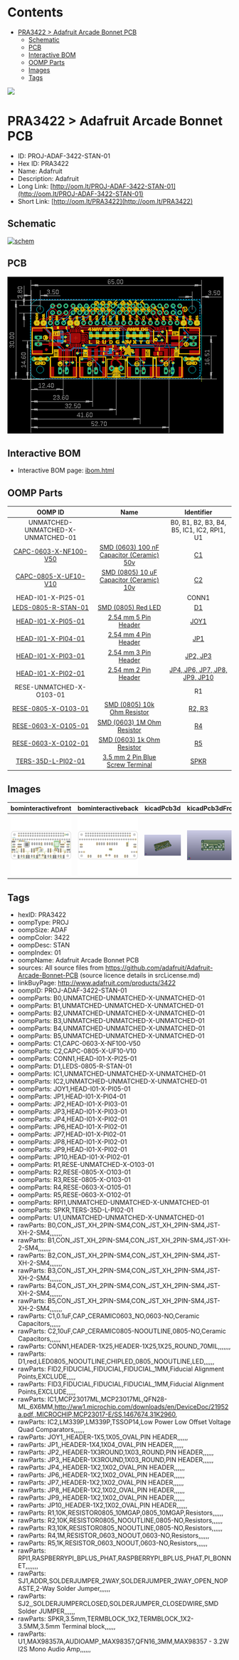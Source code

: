 



Contents
========

* [PRA3422 > Adafruit Arcade Bonnet PCB](#pra3422--adafruit-arcade-bonnet-pcb)
	* [Schematic](#schematic)
	* [PCB](#pcb)
	* [Interactive BOM](#interactive-bom)
	* [OOMP Parts](#oomp-parts)
	* [Images](#images)
	* [Tags](#tags)
  
![][im]
# PRA3422 > Adafruit Arcade Bonnet PCB

- ID: PROJ-ADAF-3422-STAN-01
- Hex ID: PRA3422
- Name: Adafruit
- Description: Adafruit
- Long Link: [http://oom.lt/PROJ-ADAF-3422-STAN-01](http://oom.lt/PROJ-ADAF-3422-STAN-01)
- Short Link: [http://oom.lt/PRA3422](http://oom.lt/PRA3422)

## Schematic
  
[![schem](eagleSchemImage.png)](eagleSchemImage.png)
## PCB
  
[![pcb](eagleImage.png)](eagleImage.png)
## Interactive BOM

- Interactive BOM page: [ibom.html](https://htmlpreview.github.io/?https://github.com/oomlout/oomlout_OOMP_projects/blob/main/PROJ-ADAF-3422-STAN-01/kicad/bom/ibom.html)

## OOMP Parts
  

|OOMP ID|Name|Identifier|
| :---: | :---: | :---: |
|UNMATCHED-UNMATCHED-X-UNMATCHED-01||B0, B1, B2, B3, B4, B5, IC1, IC2, RPI1, U1|
|[CAPC-0603-X-NF100-V50](https://github.com/oomlout/oomlout_OOMP_parts/tree/main/CAPC-0603-X-NF100-V50/)|[SMD (0603) 100 nF Capacitor (Ceramic) 50v](https://github.com/oomlout/oomlout_OOMP_parts/tree/main/CAPC-0603-X-NF100-V50/)|[C1](https://github.com/oomlout/oomlout_OOMP_parts/tree/main/CAPC-0603-X-NF100-V50/)|
|[CAPC-0805-X-UF10-V10](https://github.com/oomlout/oomlout_OOMP_parts/tree/main/CAPC-0805-X-UF10-V10/)|[SMD (0805) 10 uF Capacitor (Ceramic) 10v](https://github.com/oomlout/oomlout_OOMP_parts/tree/main/CAPC-0805-X-UF10-V10/)|[C2](https://github.com/oomlout/oomlout_OOMP_parts/tree/main/CAPC-0805-X-UF10-V10/)|
|HEAD-I01-X-PI25-01||CONN1|
|[LEDS-0805-R-STAN-01](https://github.com/oomlout/oomlout_OOMP_parts/tree/main/LEDS-0805-R-STAN-01/)|[SMD (0805) Red LED](https://github.com/oomlout/oomlout_OOMP_parts/tree/main/LEDS-0805-R-STAN-01/)|[D1](https://github.com/oomlout/oomlout_OOMP_parts/tree/main/LEDS-0805-R-STAN-01/)|
|[HEAD-I01-X-PI05-01](https://github.com/oomlout/oomlout_OOMP_parts/tree/main/HEAD-I01-X-PI05-01/)|[2.54 mm 5 Pin Header](https://github.com/oomlout/oomlout_OOMP_parts/tree/main/HEAD-I01-X-PI05-01/)|[JOY1](https://github.com/oomlout/oomlout_OOMP_parts/tree/main/HEAD-I01-X-PI05-01/)|
|[HEAD-I01-X-PI04-01](https://github.com/oomlout/oomlout_OOMP_parts/tree/main/HEAD-I01-X-PI04-01/)|[2.54 mm 4 Pin Header](https://github.com/oomlout/oomlout_OOMP_parts/tree/main/HEAD-I01-X-PI04-01/)|[JP1](https://github.com/oomlout/oomlout_OOMP_parts/tree/main/HEAD-I01-X-PI04-01/)|
|[HEAD-I01-X-PI03-01](https://github.com/oomlout/oomlout_OOMP_parts/tree/main/HEAD-I01-X-PI03-01/)|[2.54 mm 3 Pin Header](https://github.com/oomlout/oomlout_OOMP_parts/tree/main/HEAD-I01-X-PI03-01/)|[JP2, JP3](https://github.com/oomlout/oomlout_OOMP_parts/tree/main/HEAD-I01-X-PI03-01/)|
|[HEAD-I01-X-PI02-01](https://github.com/oomlout/oomlout_OOMP_parts/tree/main/HEAD-I01-X-PI02-01/)|[2.54 mm 2 Pin Header](https://github.com/oomlout/oomlout_OOMP_parts/tree/main/HEAD-I01-X-PI02-01/)|[JP4, JP6, JP7, JP8, JP9, JP10](https://github.com/oomlout/oomlout_OOMP_parts/tree/main/HEAD-I01-X-PI02-01/)|
|RESE-UNMATCHED-X-O103-01||R1|
|[RESE-0805-X-O103-01](https://github.com/oomlout/oomlout_OOMP_parts/tree/main/RESE-0805-X-O103-01/)|[SMD (0805) 10k Ohm Resistor](https://github.com/oomlout/oomlout_OOMP_parts/tree/main/RESE-0805-X-O103-01/)|[R2, R3](https://github.com/oomlout/oomlout_OOMP_parts/tree/main/RESE-0805-X-O103-01/)|
|[RESE-0603-X-O105-01](https://github.com/oomlout/oomlout_OOMP_parts/tree/main/RESE-0603-X-O105-01/)|[SMD (0603) 1M Ohm Resistor](https://github.com/oomlout/oomlout_OOMP_parts/tree/main/RESE-0603-X-O105-01/)|[R4](https://github.com/oomlout/oomlout_OOMP_parts/tree/main/RESE-0603-X-O105-01/)|
|[RESE-0603-X-O102-01](https://github.com/oomlout/oomlout_OOMP_parts/tree/main/RESE-0603-X-O102-01/)|[SMD (0603) 1k Ohm Resistor](https://github.com/oomlout/oomlout_OOMP_parts/tree/main/RESE-0603-X-O102-01/)|[R5](https://github.com/oomlout/oomlout_OOMP_parts/tree/main/RESE-0603-X-O102-01/)|
|[TERS-35D-L-PI02-01](https://github.com/oomlout/oomlout_OOMP_parts/tree/main/TERS-35D-L-PI02-01/)|[3.5 mm 2 Pin Blue Screw Terminal](https://github.com/oomlout/oomlout_OOMP_parts/tree/main/TERS-35D-L-PI02-01/)|[SPKR](https://github.com/oomlout/oomlout_OOMP_parts/tree/main/TERS-35D-L-PI02-01/)|

## Images
  
  

|bominteractivefront|bominteractiveback|kicadPcb3d|kicadPcb3dFront|kicadPcb3dBack|eagleImage|eagleSchemImage|pcbdraw|pcbdrawback|
| :---: | :---: | :---: | :---: | :---: | :---: | :---: | :---: | :---: |
|[![bominteractivefront](bomFront_140.png)](bomFront.png)|[![bominteractiveback](bomBack_140.png)](bomBack.png)|[![kicadPcb3d](kicadPcb3d_140.png)](kicadPcb3d.png)|[![kicadPcb3dFront](kicadPcb3dFront_140.png)](kicadPcb3dFront.png)|[![kicadPcb3dBack](kicadPcb3dBack_140.png)](kicadPcb3dBack.png)|[![eagleImage](eagleImage_140.png)](eagleImage.png)|[![eagleSchemImage](eagleSchemImage_140.png)](eagleSchemImage.png)|[![pcbdraw](pcbdraw_140.png)](pcbdraw.png)|[![pcbdrawback](pcbdrawBack_140.png)](pcbdrawBack.png)|

## Tags

- hexID: PRA3422
- oompType: PROJ
- oompSize: ADAF
- oompColor: 3422
- oompDesc: STAN
- oompIndex: 01
- oompName: Adafruit Arcade Bonnet PCB
- sources: All source files from https://github.com/adafruit/Adafruit-Arcade-Bonnet-PCB (source licence details in srcLicense.md)
- linkBuyPage: http://www.adafruit.com/products/3422
- oompID: PROJ-ADAF-3422-STAN-01
- oompParts: B0,UNMATCHED-UNMATCHED-X-UNMATCHED-01
- oompParts: B1,UNMATCHED-UNMATCHED-X-UNMATCHED-01
- oompParts: B2,UNMATCHED-UNMATCHED-X-UNMATCHED-01
- oompParts: B3,UNMATCHED-UNMATCHED-X-UNMATCHED-01
- oompParts: B4,UNMATCHED-UNMATCHED-X-UNMATCHED-01
- oompParts: B5,UNMATCHED-UNMATCHED-X-UNMATCHED-01
- oompParts: C1,CAPC-0603-X-NF100-V50
- oompParts: C2,CAPC-0805-X-UF10-V10
- oompParts: CONN1,HEAD-I01-X-PI25-01
- oompParts: D1,LEDS-0805-R-STAN-01
- oompParts: IC1,UNMATCHED-UNMATCHED-X-UNMATCHED-01
- oompParts: IC2,UNMATCHED-UNMATCHED-X-UNMATCHED-01
- oompParts: JOY1,HEAD-I01-X-PI05-01
- oompParts: JP1,HEAD-I01-X-PI04-01
- oompParts: JP2,HEAD-I01-X-PI03-01
- oompParts: JP3,HEAD-I01-X-PI03-01
- oompParts: JP4,HEAD-I01-X-PI02-01
- oompParts: JP6,HEAD-I01-X-PI02-01
- oompParts: JP7,HEAD-I01-X-PI02-01
- oompParts: JP8,HEAD-I01-X-PI02-01
- oompParts: JP9,HEAD-I01-X-PI02-01
- oompParts: JP10,HEAD-I01-X-PI02-01
- oompParts: R1,RESE-UNMATCHED-X-O103-01
- oompParts: R2,RESE-0805-X-O103-01
- oompParts: R3,RESE-0805-X-O103-01
- oompParts: R4,RESE-0603-X-O105-01
- oompParts: R5,RESE-0603-X-O102-01
- oompParts: RPI1,UNMATCHED-UNMATCHED-X-UNMATCHED-01
- oompParts: SPKR,TERS-35D-L-PI02-01
- oompParts: U1,UNMATCHED-UNMATCHED-X-UNMATCHED-01
- rawParts: B0,CON_JST_XH_2PIN-SM4,CON_JST_XH_2PIN-SM4,JST-XH-2-SM4,,,,,,,
- rawParts: B1,CON_JST_XH_2PIN-SM4,CON_JST_XH_2PIN-SM4,JST-XH-2-SM4,,,,,,,
- rawParts: B2,CON_JST_XH_2PIN-SM4,CON_JST_XH_2PIN-SM4,JST-XH-2-SM4,,,,,,,
- rawParts: B3,CON_JST_XH_2PIN-SM4,CON_JST_XH_2PIN-SM4,JST-XH-2-SM4,,,,,,,
- rawParts: B4,CON_JST_XH_2PIN-SM4,CON_JST_XH_2PIN-SM4,JST-XH-2-SM4,,,,,,,
- rawParts: B5,CON_JST_XH_2PIN-SM4,CON_JST_XH_2PIN-SM4,JST-XH-2-SM4,,,,,,,
- rawParts: C1,0.1uF,CAP_CERAMIC0603_NO,0603-NO,Ceramic Capacitors,,,,,,
- rawParts: C2,10uF,CAP_CERAMIC0805-NOOUTLINE,0805-NO,Ceramic Capacitors,,,,,,
- rawParts: CONN1,HEADER-1X25,HEADER-1X25,1X25_ROUND_70MIL,,,,,,,
- rawParts: D1,red,LED0805_NOOUTLINE,CHIPLED_0805_NOOUTLINE,LED,,,,,,
- rawParts: FID2,FIDUCIAL,FIDUCIAL,FIDUCIAL_1MM,Fiducial Alignment Points,EXCLUDE,,,,,
- rawParts: FID3,FIDUCIAL,FIDUCIAL,FIDUCIAL_1MM,Fiducial Alignment Points,EXCLUDE,,,,,
- rawParts: IC1,MCP23017ML,MCP23017ML,QFN28-ML_6X6MM,http://ww1.microchip.com/downloads/en/DeviceDoc/21952a.pdf,,MICROCHIP,MCP23017-E/SS,1467674,31K2960,
- rawParts: IC2,LM339P,LM339P,TSSOP14,Low Power Low Offset Voltage Quad Comparators,,,,,,
- rawParts: JOY1,,HEADER-1X5,1X05_OVAL,PIN HEADER,,,,,,
- rawParts: JP1,,HEADER-1X4,1X04_OVAL,PIN HEADER,,,,,,
- rawParts: JP2,,HEADER-1X3ROUND,1X03_ROUND,PIN HEADER,,,,,,
- rawParts: JP3,,HEADER-1X3ROUND,1X03_ROUND,PIN HEADER,,,,,,
- rawParts: JP4,,HEADER-1X2,1X02_OVAL,PIN HEADER,,,,,,
- rawParts: JP6,,HEADER-1X2,1X02_OVAL,PIN HEADER,,,,,,
- rawParts: JP7,,HEADER-1X2,1X02_OVAL,PIN HEADER,,,,,,
- rawParts: JP8,,HEADER-1X2,1X02_OVAL,PIN HEADER,,,,,,
- rawParts: JP9,,HEADER-1X2,1X02_OVAL,PIN HEADER,,,,,,
- rawParts: JP10,,HEADER-1X2,1X02_OVAL,PIN HEADER,,,,,,
- rawParts: R1,10K,RESISTOR0805_10MGAP,0805_10MGAP,Resistors,,,,,,
- rawParts: R2,10K,RESISTOR0805_NOOUTLINE,0805-NO,Resistors,,,,,,
- rawParts: R3,10K,RESISTOR0805_NOOUTLINE,0805-NO,Resistors,,,,,,
- rawParts: R4,1M,RESISTOR_0603_NOOUT,0603-NO,Resistors,,,,,,
- rawParts: R5,1K,RESISTOR_0603_NOOUT,0603-NO,Resistors,,,,,,
- rawParts: RPI1,RASPBERRYPI_BPLUS_PHAT,RASPBERRYPI_BPLUS_PHAT,PI_BONNET,,,,,,,
- rawParts: SJ1,ADDR,SOLDERJUMPER_2WAY,SOLDERJUMPER_2WAY_OPEN_NOPASTE,2-Way Solder Jumper,,,,,,
- rawParts: SJ2,,SOLDERJUMPERCLOSED,SOLDERJUMPER_CLOSEDWIRE,SMD Solder JUMPER,,,,,,
- rawParts: SPKR,3.5mm,TERMBLOCK_1X2,TERMBLOCK_1X2-3.5MM,3.5mm Terminal block,,,,,,
- rawParts: U1,MAX98357A,AUDIOAMP_MAX98357,QFN16_3MM,MAX98357 - 3.2W I2S Mono Audio Amp,,,,,,



[im]: kicadPcb3d_450.png
